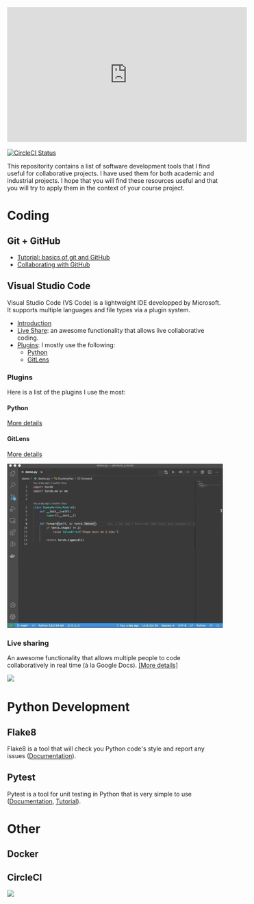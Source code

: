 <div class="iframe-container">
  <iframe width="560" height="315" src="https://www.youtube.com/embed/XnHjatTco_0" frameborder="0" allow="accelerometer; autoplay; clipboard-write; encrypted-media; gyroscope; picture-in-picture" allowfullscreen></iframe>
</div>

[![CircleCI Status](https://circleci.com/gh/aldro61/devtools_tutorial.svg?style=shield)](https://circleci.com/gh/aldro61/devtools_tutorial)

This repositority contains a list of software development tools that I find useful for collaborative projects. I have used them for both academic and industrial projects. I hope that you will find these resources useful and that you will try to apply them in the context of your course project.

# Coding

## Git + GitHub

* [Tutorial: basics of git and GitHub](https://product.hubspot.com/blog/git-and-github-tutorial-for-beginners)
* [Collaborating with GitHub](https://guides.github.com/introduction/flow/)

## Visual Studio Code

Visual Studio Code (VS Code) is a lightweight IDE developped by Microsoft. It supports multiple languages and file types via a plugin system.

* [Introduction](https://code.visualstudio.com/docs/introvideos/basics)
* [Live Share](https://code.visualstudio.com/blogs/2017/11/15/live-share): an awesome functionality that allows live collaborative coding.
* [Plugins](https://marketplace.visualstudio.com/vscode): I mostly use the following:
  * [Python](https://marketplace.visualstudio.com/items?itemName=ms-python.python)
  * [GitLens](https://marketplace.visualstudio.com/items?itemName=eamodio.gitlens)

### Plugins

Here is a list of the plugins I use the most:

#### Python

[More details](https://marketplace.visualstudio.com/items?itemName=ms-python.python)


#### GitLens

[More details](https://marketplace.visualstudio.com/items?itemName=eamodio.gitlens)

<a href="https://marketplace.visualstudio.com/items?itemName=eamodio.gitlens" target="_blank"><img src="gifs/gitlens.gif" width=650 /></a>

### Live sharing

An awesome functionality that allows multiple people to code collaboratively in real time (à la Google Docs). [[More details]](https://visualstudio.microsoft.com/services/live-share/)

<a href="https://visualstudio.microsoft.com/services/live-share/" target="_blank"><img src="https://visualstudio.microsoft.com/wp-content/uploads/2018/11/v2-Edit-Comp_FINAL-optimized840.gif" width=650 /></a>

# Python Development

## Flake8

Flake8 is a tool that will check you Python code's style and report any issues ([Documentation](https://flake8.pycqa.org/en/latest/index.html#quickstart)).

## Pytest

Pytest is a tool for unit testing in Python that is very simple to use ([Documentation](https://docs.pytest.org/en/stable/contents.html), [Tutorial](https://realpython.com/pytest-python-testing/)).

# Other

## Docker

## CircleCI

<img src="gifs/test_low.gif" width="400" />


<style>
  .iframe-container {
		text-align:center;
  		width:100%;
  }
</style>

